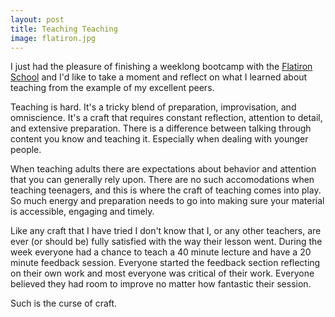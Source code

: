 ```yaml
---
layout: post
title: Teaching Teaching
image: flatiron.jpg
---
```


I just had the pleasure of finishing a weeklong bootcamp with the [Flatiron School](http://flatironschool.com/) and I'd like to take a moment and reflect on what I learned about teaching from the example of my excellent peers.

Teaching is hard. It's a tricky blend of preparation, improvisation, and omniscience. It's a craft that requires constant reflection, attention to detail, and extensive preparation. There is a difference between talking through content you know and teaching it. Especially when dealing with younger people.

When teaching adults there are expectations about behavior and attention that you can generally rely upon. There are no such accomodations when teaching teenagers, and this is where the craft of teaching comes into play. So much energy and preparation needs to go into making sure your material is accessible, engaging and timely.

Like any craft that I have tried I don't know that I, or any other teachers, are ever (or should be) fully satisfied with the way their lesson went. During the week everyone had a chance to teach a 40 minute lecture and have a 20 minute feedback session. Everyone started the feedback section reflecting on their own work and most everyone was critical of their work. Everyone believed they had room to improve no matter how fantastic their session. 

Such is the curse of craft.